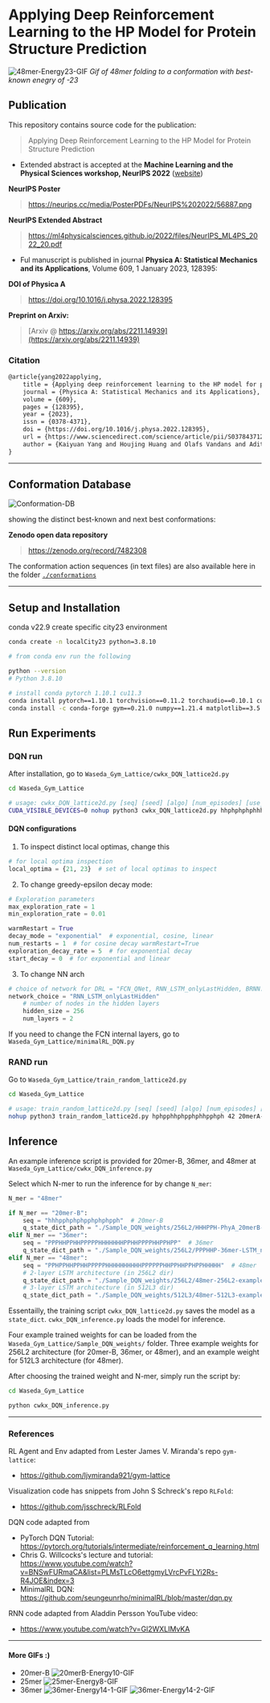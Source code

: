 # Applying Deep Reinforcement Learning to the HP Model for Protein Structure Prediction

![48mer-Energy23-GIF](./48mer_E23.gif)
_Gif of 48mer folding to a conformation with best-known enegry of -23_

## Publication

This repository contains source code for the publication:
> Applying Deep Reinforcement Learning to the HP Model for Protein Structure Prediction

- Extended abstract is accepted at the **Machine Learning and the Physical Sciences workshop, NeurIPS 2022** ([website](https://ml4physicalsciences.github.io/2022/))

**NeurIPS Poster**
> https://neurips.cc/media/PosterPDFs/NeurIPS%202022/56887.png

**NeurIPS Extended Abstract**
> https://ml4physicalsciences.github.io/2022/files/NeurIPS_ML4PS_2022_20.pdf

- Ful manuscript is published in journal **Physica A: Statistical Mechanics and its Applications**, Volume 609, 1 January 2023, 128395:

**DOI of Physica A**
> https://doi.org/10.1016/j.physa.2022.128395

**Preprint on Arxiv:**
> [Arxiv @ https://arxiv.org/abs/2211.14939](https://arxiv.org/abs/2211.14939)

### Citation

```latex
@article{yang2022applying,
    title = {Applying deep reinforcement learning to the HP model for protein structure prediction},
    journal = {Physica A: Statistical Mechanics and its Applications},
    volume = {609},
    pages = {128395},
    year = {2023},
    issn = {0378-4371},
    doi = {https://doi.org/10.1016/j.physa.2022.128395},
    url = {https://www.sciencedirect.com/science/article/pii/S0378437122009530},
    author = {Kaiyuan Yang and Houjing Huang and Olafs Vandans and Adithya Murali and Fujia Tian and Roland H.C. Yap and Liang Dai}
}
```

---

## Conformation Database

![Conformation-DB](./conf_db.png)

showing the distinct best-known and next best conformations:

**Zenodo open data repository**
> https://zenodo.org/record/7482308

The conformation action sequences (in text files) are also available here in the folder [`./conformations`](./conformations)

---
## Setup and Installation

conda v22.9 create specific city23 environment

```sh
conda create -n localCity23 python=3.8.10

# from conda env run the following

python --version
# Python 3.8.10

# install conda pytorch 1.10.1 cu11.3
conda install pytorch==1.10.1 torchvision==0.11.2 torchaudio==0.10.1 cudatoolkit=11.3 -c pytorch -c conda-forge
conda install -c conda-forge gym==0.21.0 numpy==1.21.4 matplotlib==3.5.0 scikit-learn==1.0.1 scipy==1.7.3 prettytable==2.4.0
```

## Run Experiments

### DQN run

After installation, go to `Waseda_Gym_Lattice/cwkx_DQN_lattice2d.py`

```sh
cd Waseda_Gym_Lattice

# usage: cwkx_DQN_lattice2d.py [seq] [seed] [algo] [num_episodes] [use_early_stop] [double dqn]..
CUDA_VISIBLE_DEVICES=0 nohup python3 cwkx_DQN_lattice2d.py hhphphphphhhhphppphppphpppphppphppphphhhhphphphphh 42 50mer-DQN-Seed42-600K 600000 0 1 &
```

#### DQN configurations

1. To inspect distinct local optimas, change this
```py
# for local optima inspection
local_optima = {21, 23}  # set of local optimas to inspect
```

2. To change greedy-epsilon decay mode:
```py
# Exploration parameters
max_exploration_rate = 1
min_exploration_rate = 0.01

warmRestart = True
decay_mode = "exponential"  # exponential, cosine, linear
num_restarts = 1  # for cosine decay warmRestart=True
exploration_decay_rate = 5  # for exponential decay
start_decay = 0  # for exponential and linear
```

3. To change NN arch
```py
# choice of network for DRL = "FCN_QNet, RNN_LSTM_onlyLastHidden, BRNN..."
network_choice = "RNN_LSTM_onlyLastHidden"
    # number of nodes in the hidden layers
    hidden_size = 256
    num_layers = 2
```
If you need to change the FCN internal layers, go to `Waseda_Gym_Lattice/minimalRL_DQN.py`

### RAND run

Go to `Waseda_Gym_Lattice/train_random_lattice2d.py`

```sh
cd Waseda_Gym_Lattice

# usage: train_random_lattice2d.py [seq] [seed] [algo] [num_episodes] [use_early_stop]...
nohup python3 train_random_lattice2d.py hphpphhphpphphhpphph 42 20merA-RAND-Seed42-100K 100000 0 &
```

## Inference

An example inference script is provided for 20mer-B, 36mer, and 48mer at `Waseda_Gym_Lattice/cwkx_DQN_inference.py`

Select which N-mer to run the inference for by change `N_mer`:
```py
N_mer = "48mer"

if N_mer == "20mer-B":
    seq = "hhhpphphphpphphphpph"  # 20mer-B
    q_state_dict_path = "./Sample_DQN_weights/256L2/HHHPPH-PhyA_20merB-LSTM_noTrap_noES-1991-100K-seed1991-100000epi-state_dict.pth"
elif N_mer == "36mer":
    seq = "PPPHHPPHHPPPPPHHHHHHHPPHHPPPPHHPPHPP"  # 36mer
    q_state_dict_path = "./Sample_DQN_weights/256L2/PPPHHP-36mer-LSTM_noTrap_noES-1991-500K-seed1991-500000epi-state_dict.pth"
elif N_mer == "48mer":
    seq = "PPHPPHHPPHHPPPPPHHHHHHHHHHPPPPPPHHPPHHPPHPPHHHHH"  # 48mer
    # 2-layer LSTM architecture (in 256L2 dir)
    q_state_dict_path = "./Sample_DQN_weights/256L2/48mer-256L2-example-state_dict.pth"
    # 3-layer LSTM architecture (in 512L3 dir)
    q_state_dict_path = "./Sample_DQN_weights/512L3/48mer-512L3-example-state_dict.pth"
```
Essentailly, the training script `cwkx_DQN_lattice2d.py` saves the model as a `state_dict`.
`cwkx_DQN_inference.py` loads the model for inference.

Four example trained weights for can be loaded from the `Waseda_Gym_Lattice/Sample_DQN_weights/` folder. Three example weights for 256L2 architecture (for 20mer-B, 36mer, or 48mer), and an example weight for 512L3 architecture (for 48mer).

After choosing the trained weight and N-mer, simply run the script by:
```bash
cd Waseda_Gym_Lattice

python cwkx_DQN_inference.py
```


---

### References

RL Agent and Env adapted from Lester James V. Miranda's repo `gym-lattice`:
- https://github.com/ljvmiranda921/gym-lattice

Visualization code has snippets from John S Schreck's repo `RLFold`:
- https://github.com/jsschreck/RLFold

DQN code adapted from
- PyTorch DQN Tutorial: https://pytorch.org/tutorials/intermediate/reinforcement_q_learning.html
- Chris G. Willcocks's lecture and tutorial: https://www.youtube.com/watch?v=BNSwFURmaCA&list=PLMsTLcO6ettgmyLVrcPvFLYi2Rs-R4JOE&index=3
- MinimalRL DQN: https://github.com/seungeunrho/minimalRL/blob/master/dqn.py

RNN code adapted from Aladdin Persson YouTube video:
- https://www.youtube.com/watch?v=Gl2WXLIMvKA

<!-- ## Misc

The related work by Jafari et al. 2020 was not compared over integrity concerns. Please see **the PubPeer entry**: https://pubpeer.com/publications/E61AA803C8CB422EC4C05A6C39D87E -->

---
#### More GIFs :)

* 20mer-B
![20merB-Energy10-GIF](./20mer-B_E10.gif)
* 25mer
![25mer-Energy8-GIF](./25mer_E8.gif)
* 36mer
![36mer-Energy14-1-GIF](./36mer_E14_1.gif)
![36mer-Energy14-2-GIF](./36mer_E14_2.gif)

